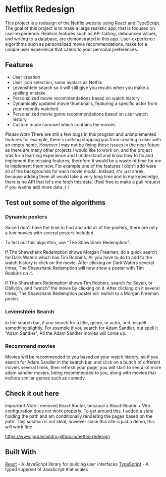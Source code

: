 # Netflix Redesign

This project is a redesign of the Netflix website using React and TypeScript. The goal of this project is to make a large realistic app, that is focused on user-experience. Realism features such as API Calling, debounced values, and writing to a database, are demonstrated in this app. User-experience algorithms such as personalized movie recommendations, make for a unique user experience that caters to your personal preferences.

## Features

- User creation
- User icon selection, same avatars as Netflix
- Levenshtein search so it will still give you results when you make a spelling mistake
- Personalized movie recommendations based on watch history
- Dynamically updated movie thumbnails, featuring a specific actor from your recently watched
- Personalized movie genre recommendations based on user watch history
- Custom made carousel which contains the movies

_Please Note_
There are still a few bugs in this program and unimplemented features for example, there's nothing stopping you from creating a user with an empty name. However I may not be fixing these issues in the near future as there are many other projects I would like to work on, and the project was for a learning experience and I understand and know how to fix and implement the missing features, therefore it would be a waste of time for me to implement them now. For example one of the features I didn't add were all of the backgrounds for each movie modal. Instead, it's just shrek, because adding them all would take a very long time and to my knowledge, there is no API that let's me fetch this data. (Feel free to make a pull request if you wanna add more data ;) )

## Test out some of the algorithms

### Dynamic posters

Since I don't have the time to find and add all of the posters, there are only a few movies with several posters included.

To test out this algorithm, use "The Shawshank Redemption".

If The Shawshank Redemption shows Morgan Freeman, do a quick search for Dark Waters which has Tim Robbins. All you have to do to add to the watch history is click on the movie. After clicking on Dark Waters several times, The Shawshank Redemption will now show a poster with Tim Robbins on it.

If The Shawshank Redemption shows Tim Robbins, search for Seven, or Oblivion, and "watch" the movie by clicking on it. After clicking on it several times, The Shawshank Redemption poster will switch to a Morgan Freeman poster.

### Levenshtein Search

In the search bar, if you search for a title, genre, or actor, and mispell something slightly. For example if you search for Adam Sandler, but spell it "Adsm Sandler", All the Adam Sandler movies will come up.

### Recommend movies

Movies will be recommended to you based on your watch history, so if you search for Adam Sandler in the search bar, and click on a bunch of different movies several times, then refresh your page, you will start to see a lot more adam sandler movies, being recommended to you, along with movies that include similar genres such as comedy.

## Check it out here

_Important Note_
I removed React Router, because a React-Router + Vite configuration does not work properly. To get around this, I added a state holding the path and am conditionally rendering the pages based on the path.
This solution is not ideal, however since this site is just a demo, this will work fine.

https://www.jordanlandry.github.io/netflix-redesign

## Built With

[React](https://reactjs.org/docs/getting-started.html) - A JavaScript library for building user interfaces
[TypeScript](https://reactjs.org/docs/getting-started.html) - A typed superset of JavaScript that scales
